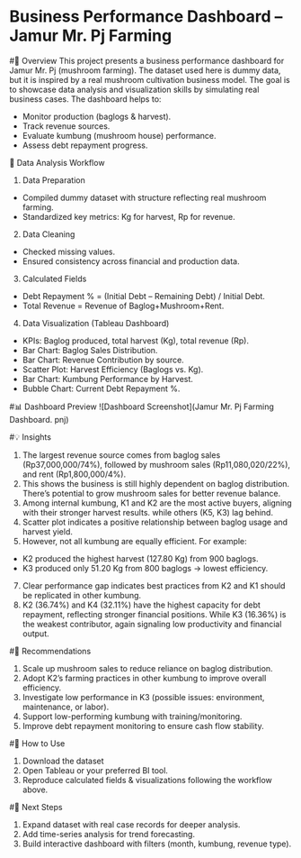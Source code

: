 # Business Performance Dashboard – Jamur Mr. Pj Farming

#🔎 Overview
This project presents a business performance dashboard for Jamur Mr. Pj (mushroom farming). The dataset used here is dummy data, but it is inspired by a real mushroom cultivation business model. The goal is to showcase data analysis and visualization skills by simulating real business cases. The dashboard helps to:
- Monitor production (baglogs & harvest).
- Track revenue sources.
- Evaluate kumbung (mushroom house) performance.
- Assess debt repayment progress.

🔨 Data Analysis Workflow
1. Data Preparation
- Compiled dummy dataset with structure reflecting real mushroom farming.
- Standardized key metrics: Kg for harvest, Rp for revenue.
2. Data Cleaning
- Checked missing values.
- Ensured consistency across financial and production data.
3. Calculated Fields
- Debt Repayment % = (Initial Debt – Remaining Debt) / Initial Debt.
- Total Revenue = Revenue of Baglog+Mushroom+Rent.
4. Data Visualization (Tableau Dashboard)
- KPIs: Baglog produced, total harvest (Kg), total revenue (Rp).
- Bar Chart: Baglog Sales Distribution.
- Bar Chart: Revenue Contribution by source.
- Scatter Plot: Harvest Efficiency (Baglogs vs. Kg).
- Bar Chart: Kumbung Performance by Harvest.
- Bubble Chart: Current Debt Repayment %.

#📊 Dashboard Preview
![Dashboard Screenshot](Jamur Mr. Pj Farming Dashboard. pnj)

#💡 Insights
1. The largest revenue source comes from baglog sales (Rp37,000,000/74%), followed by mushroom sales (Rp11,080,020/22%), and rent (Rp1,800,000/4%).
2. This shows the business is still highly dependent on baglog distribution. There’s potential to grow mushroom sales for better revenue balance.
3. Among internal kumbung, K1 and K2 are the most active buyers, aligning with their stronger harvest results. while others (K5, K3) lag behind.
5. Scatter plot indicates a positive relationship between baglog usage and harvest yield.
6. However, not all kumbung are equally efficient. For example:
- K2 produced the highest harvest (127.80 Kg) from 900 baglogs.
- K3 produced only 51.20 Kg from 800 baglogs → lowest efficiency.
7. Clear performance gap indicates best practices from K2 and K1 should be replicated in other kumbung.
8. K2 (36.74%) and K4 (32.11%) have the highest capacity for debt repayment, reflecting stronger financial positions. While K3 (16.36%) is the weakest contributor, again signaling low productivity and financial output.

#🚀 Recommendations
1. Scale up mushroom sales to reduce reliance on baglog distribution.
2. Adopt K2’s farming practices in other kumbung to improve overall efficiency.
3. Investigate low performance in K3 (possible issues: environment, maintenance, or labor).
4. Support low-performing kumbung with training/monitoring.
5. Improve debt repayment monitoring to ensure cash flow stability.

#🚀 How to Use
1. Download the dataset
2. Open Tableau or your preferred BI tool.
3. Reproduce calculated fields & visualizations following the workflow above.

#📌 Next Steps
1. Expand dataset with real case records for deeper analysis.
2. Add time-series analysis for trend forecasting.
3. Build interactive dashboard with filters (month, kumbung, revenue type).
